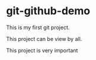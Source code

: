 # git-github-demo
This is my first git project.


This project can be view by all.

This project is very important
